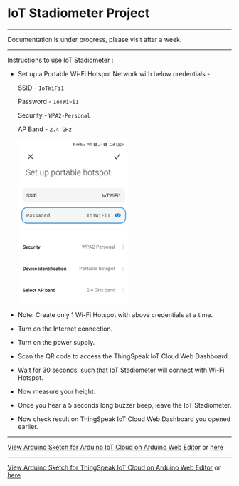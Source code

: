 # IoT Stadiometer Project

--------------------------------------------------------------------------------------------------------------------------------------------------------------------
Documentation is under progress, please visit after a week.

--------------------------------------------------------------------------------------------------------------------------------------------------------------------

Instructions to use IoT Stadiometer :

- Set up a Portable Wi-Fi Hotspot Network with below credentials -

   SSID - `IoTWiFi1`

   Password - `IoTWiFi1`

   Security - `WPA2-Personal`

   AP Band - `2.4 GHz`
   
   <img src="https://github.com/pranavkhatale/IoT-Stadiometer/blob/main/Images/Setup_Wi-Fi_Network.jpg" width="250">
   
- Note: Create only 1 Wi-Fi Hotspot with above credentials at a time.

- Turn on the Internet connection.

- Turn on the power supply.

- Scan the QR code to access the ThingSpeak IoT Cloud Web Dashboard.

- Wait for 30 seconds, such that IoT Stadiometer will connect with Wi-Fi Hotspot.

- Now measure your height.

- Once you hear a 5 seconds long buzzer beep, leave the IoT Stadiometer.

- Now check result on ThingSpeak IoT Cloud Web Dashboard you opened earlier.

--------------------------------------------------------------------------------------------------------------------------------------------------------------------

[View Arduino Sketch for Arduino IoT Cloud on Arduino Web Editor](https://create.arduino.cc/editor/Pranavkhatale/82129a86-ade4-438b-a278-932813bbea89/preview) or [here](https://github.com/pranavkhatale/IoT-Stadiometer/tree/main/Arduino%20Sketch%20for%20Arduino%20IoT%20Cloud)

--------------------------------------------------------------------------------------------------------------------------------------------------------------------

[View Arduino Sketch for ThingSpeak IoT Cloud on Arduino Web Editor](https://create.arduino.cc/editor/Pranavkhatale/3fb4a316-0afd-414b-b22a-b56f1425e41f/preview) or [here]()
